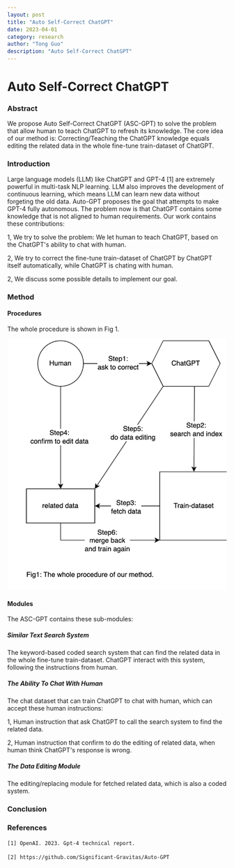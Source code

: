 ```yaml
---
layout: post
title: "Auto Self-Correct ChatGPT"
date: 2023-04-01
category: research
author: "Tong Guo"
description: "Auto Self-Correct ChatGPT"
---
```

# Auto Self-Correct ChatGPT

### Abstract

We propose Auto Self-Correct ChatGPT (ASC-GPT) to solve the problem that allow human to teach ChatGPT to refresh its knowledge. The core idea of our method is: Correcting/Teaching the ChatGPT knowledge equals editing the related data in the whole fine-tune train-dataset of ChatGPT.

### Introduction

Large language models (LLM) like ChatGPT and GPT-4 [1] are extremely powerful in multi-task NLP learning.
LLM also improves the development of continuous learning, which means LLM can learn new data without forgeting the old data.
Auto-GPT proposes the goal that attempts to make GPT-4 fully autonomous.
The problem now is that ChatGPT contains some knowledge that is not aligned to human requirements.
Our work contains these contributions:

1, We try to solve the problem: We let human to teach ChatGPT, based on the ChatGPT's ability to chat with human.

2, We try to correct the fine-tune train-dataset of ChatGPT by ChatGPT itself automatically, while ChatGPT is chating with human.

2, We discuss some possible details to implement our goal.

### Method

#### Procedures

The whole procedure is shown in Fig 1.

![fig1](/assets/png/self-correct-chatgpt/fig1.png)

#### Modules

The ASC-GPT contains these sub-modules:

##### Similar Text Search System

The keyword-based coded search system that can find the related data in the whole fine-tune train-dataset. 
ChatGPT interact with this system, following the instructions from human.

##### The Ability To Chat With Human

The chat dataset that can train ChatGPT to chat with human, which can accept these human instructions: 

1, Human instruction that ask ChatGPT to call the search system to find the related data. 

2, Human instruction that confirm to do the editing of related data, when human think ChatGPT's response is wrong. 

##### The Data Editing Module

The editing/replacing module for fetched related data, which is also a coded system. 

### Conclusion


### References

```
[1] OpenAI. 2023. Gpt-4 technical report.

[2] https://github.com/Significant-Gravitas/Auto-GPT


```

 
